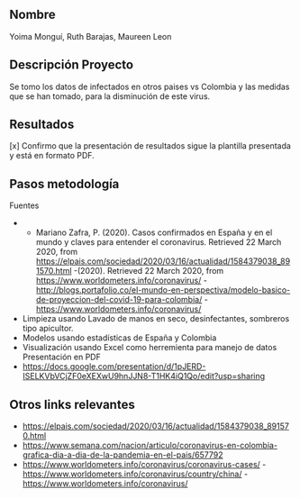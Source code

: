 ## Nombre

Yoima Monguí, Ruth Barajas, Maureen Leon

## Descripción Proyecto

Se tomo los datos de infectados en otros paises vs Colombia y las medidas que se han tomado, para la disminución de este virus.

## Resultados

[x] Confirmo que la presentación de resultados sigue la plantilla presentada y está en formato PDF.

## Pasos metodología
Fuentes
- - Mariano Zafra, P. (2020). Casos confirmados en España y en el mundo y claves para entender el coronavirus. Retrieved 22 March 2020, from https://elpais.com/sociedad/2020/03/16/actualidad/1584379038_891570.html
-(2020). Retrieved 22 March 2020, from https://www.worldometers.info/coronavirus/
-http://blogs.portafolio.co/el-mundo-en-perspectiva/modelo-basico-de-proyeccion-del-covid-19-para-colombia/
-https://www.worldometers.info/coronavirus/
- Limpieza usando Lavado de manos en seco, desinfectantes, sombreros tipo apicultor.
- Modelos usando estadísticas de España y Colombia 
- Visualización usando Excel como herremienta para manejo de datos 
Presentación en PDF
- https://docs.google.com/presentation/d/1pJERD-ISELKVbVCjZF0eXEXwU9hnJJN8-T1HK4iQ1Qo/edit?usp=sharing



## Otros links relevantes

- https://elpais.com/sociedad/2020/03/16/actualidad/1584379038_891570.html
- https://www.semana.com/nacion/articulo/coronavirus-en-colombia-grafica-dia-a-dia-de-la-pandemia-en-el-pais/657792
- https://www.worldometers.info/coronavirus/coronavirus-cases/
-https://www.worldometers.info/coronavirus/country/china/
-https://www.worldometers.info/coronavirus/
